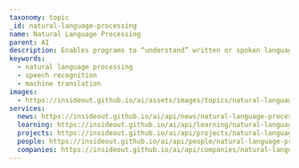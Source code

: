 ```yaml
---
taxonomy: topic
_id: natural-language-processing
name: Natural Language Processing
parent: AI
description: Enables programs to “understand” written or spoken language
keywords:
  - natural language processing
  - speech recognition
  - machine translation
images:
  - https://insideout.github.io/ai/assets/images/topics/natural-language-processing.jpg
services:
  news: https://insideout.github.io/ai/api/news/natural-language-processing/
  learning: https://insideout.github.io/ai/api/learning/natural-language-processing/
  projects: https://insideout.github.io/ai/api/projects/natural-language-processing/
  people: https://insideout.github.io/ai/api/people/natural-language-processing/
  companies: https://insideout.github.io/ai/api/companies/natural-language-processing/
---
```

